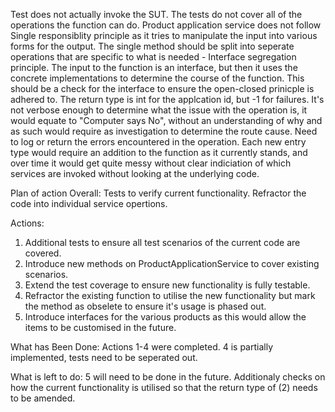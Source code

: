 Test does not actually invoke the SUT.
The tests do not cover all of the operations the function can do.
Product application service does not follow Single responsiblity principle as it tries to manipulate the input into various forms for the output.
The single method should be split into seperate operations that are specific to what is needed - Interface segregation principle.
The input to the function is an interface, but then it uses the concrete implementations to determine the course of the function. This should be a check for the interface to ensure the open-closed prinicple is adhered to.
The return type is int for the applcation id, but -1 for failures.  It's not verbose enough to determine what the issue with the operation is, it would equate to "Computer says No", without an understanding of why and as such would require as investigation to determine the route cause.  Need to log or return the errors encountered in the operation.
Each new entry type would require an addition to the function as it currently stands, and over time it would get quite messy without clear indiciation of which services are invoked without looking at the underlying code.

Plan of action
Overall: Tests to verify current functionality. Refractor the code into individual service opertions.

Actions:
1. Additional tests to ensure all test scenarios of the current code are covered.
2. Introduce new methods on ProductApplicationService to cover existing scenarios.
3. Extend the test coverage to ensure new functionality is fully testable.
4. Refractor the existing function to utilise the new functionality but mark the method as obselete to ensure it's usage is phased out.
5. Introduce interfaces for the various products as this would allow the items to be customised in the future.

What has Been Done:
Actions 1-4 were completed.  4 is partially implemented, tests need to be seperated out.

What is left to do:
5 will need to be done in the future.
Additionaly checks on how the current functionality is utilised so that the return type of (2) needs to be amended.